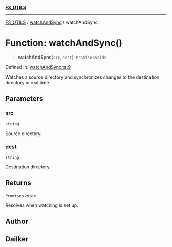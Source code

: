 [**FS_UTILS**](../../README.md)

***

[FS_UTILS](../../README.md) / [watchAndSync](../README.md) / watchAndSync

# Function: watchAndSync()

> **watchAndSync**(`src`, `dest`): `Promise`\<`void`\>

Defined in: [watchAndSync.ts:9](https://github.com/dailker/everyutil-js/blob/7799f3f003cb23f425be3f1c83c38483e2648188/src/fs/watchAndSync.ts#L9)

Watches a source directory and synchronizes changes to the destination directory in real time.

## Parameters

### src

`string`

Source directory.

### dest

`string`

Destination directory.

## Returns

`Promise`\<`void`\>

Resolves when watching is set up.

## Author

## Dailker
